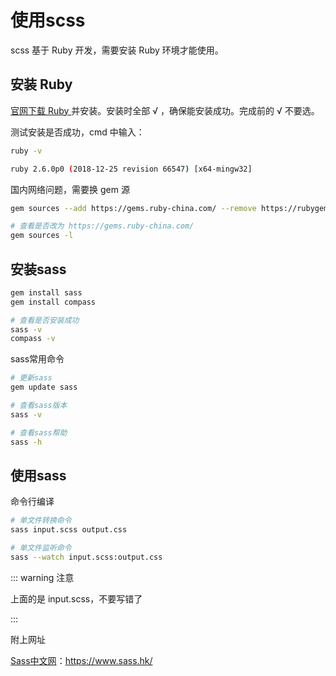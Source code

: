 # 使用scss

scss 基于 Ruby 开发，需要安装 Ruby 环境才能使用。

## 安装 Ruby

[官网下载 Ruby ](https://rubyinstaller.org/downloads/)并安装。安装时全部 √ ，确保能安装成功。完成前的 √ 不要选。

测试安装是否成功，cmd 中输入：

```bash
ruby -v

ruby 2.6.0p0 (2018-12-25 revision 66547) [x64-mingw32]
```

国内网络问题，需要换 gem 源

```bash
gem sources --add https://gems.ruby-china.com/ --remove https://rubygems.org/

# 查看是否改为 https://gems.ruby-china.com/
gem sources -l
```

## 安装sass

```bash
gem install sass
gem install compass

# 查看是否安装成功
sass -v
compass -v
```

sass常用命令

```bash
# 更新sass
gem update sass

# 查看sass版本
sass -v

# 查看sass帮助
sass -h
```

## 使用sass

命令行编译

```bash
# 单文件转换命令
sass input.scss output.css

# 单文件监听命令
sass --watch input.scss:output.css
```

::: warning 注意

上面的是 input.scss，不要写错了

:::

附上网址

[Sass中文网](https://www.sass.hk/)：https://www.sass.hk/
